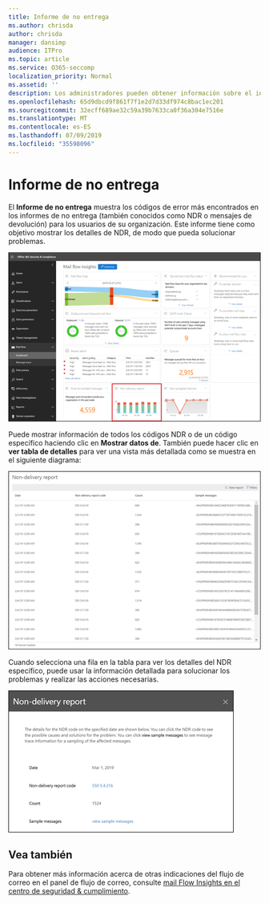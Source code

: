 ```yaml
---
title: Informe de no entrega
ms.author: chrisda
author: chrisda
manager: dansimp
audience: ITPro
ms.topic: article
ms.service: O365-seccomp
localization_priority: Normal
ms.assetid: ''
description: Los administradores pueden obtener información sobre el informe de no entrega en el panel de flujo de correo en el centro de seguridad & cumplimiento.
ms.openlocfilehash: 65d9dbcd9f861f7f1e2d7d33df974c8bac1ec201
ms.sourcegitcommit: 32ecff689ae32c59a39b7633ca0f36a304e7516e
ms.translationtype: MT
ms.contentlocale: es-ES
ms.lasthandoff: 07/09/2019
ms.locfileid: "35598096"
---
```

# <a name="non-delivery-report"></a>Informe de no entrega

El **Informe de no entrega** muestra los códigos de error más encontrados en los informes de no entrega (también conocidos como NDR o mensajes de devolución) para los usuarios de su organización. Este informe tiene como objetivo mostrar los detalles de NDR, de modo que pueda solucionar problemas.

![El informe de no entrega del panel de flujo de correo en el centro de seguridad & cumplimiento](media/non-delivery-report-selected.png)

Puede mostrar información de todos los códigos NDR o de un código específico haciendo clic en **Mostrar datos de**. También puede hacer clic en **ver tabla de detalles** para ver una vista más detallada como se muestra en el siguiente diagrama:

![Ver la tabla de detalles en el informe de no entrega](media/non-delivery-report-view-details-table.png)

Cuando selecciona una fila en la tabla para ver los detalles del NDR específico, puede usar la información detallada para solucionar los problemas y realizar las acciones necesarias.

![Seleccionar una fila en la tabla de detalles en el informe de no entrega](media/non-delivery-report-details-table-select-row.png)

## <a name="see-also"></a>Vea también

Para obtener más información acerca de otras indicaciones del flujo de correo en el panel de flujo de correo, consulte [mail Flow Insights en el centro de seguridad & cumplimiento](mail-flow-insights-v2.md).
